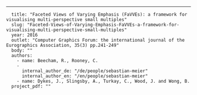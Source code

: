 ---
      title: "Faceted Views of Varying Emphasis (FaVVEs): a framework for visualising multi-perspective small multiples"
      slug: "Faceted-Views-of-Varying-Emphasis-FaVVEs-a-framework-for-visualising-multi-perspective-small-multiples"
      year: 2016
      outlet: "Computer Graphics Forum: the international journal of the Eurographics Association, 35(3) pp.241-249"
      body: ""
      authors:
        - name: Beecham, R., Rooney, C.
        - 
          internal_author_de: "/de/people/sebastian-meier"
          internal_author_en: "/en/people/sebastian-meier"
        - name: Dykes, J., Slingsby, A., Turkay, C., Wood, J. and Wong, B.
      project_pdf: ""
      